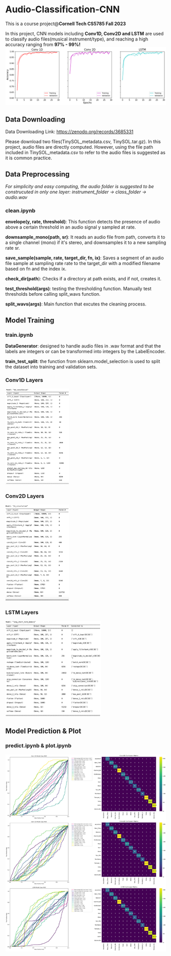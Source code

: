 # Audio-Classification-CNN
This is a course project@**Cornell Tech CS5785 Fall 2023**

In this project, CNN models including **Conv1D, Conv2D and LSTM** are used to classify audio files(musical instrument/type), and reaching a high accuracy ranging from **97% - 99%!**
![ThreeModels](image/ThreeModels.png)

## Data Downloading

Data Downloading Link:
https://zenodo.org/records/3685331 

Please download two files(TinySOL_metadata.csv, TinySOL.tar.gz). In this project, audio files are directly computed. However, using the file path included in TinySOL_metadata.csv to refer to the audio files is suggested as it is common practice.

## Data Preprocessing
*For simplicity and easy computing, the audio folder is suggested to be construcuted in only one layer:     instrument_folder -> class_folder -> audio.wav*
### clean.ipynb

**envelope(y, rate, threshold)**: This function detects the presence of audio above a certain threshold in an audio signal y sampled at rate.

**downsample_mono(path, sr)**: It reads an audio file from path, converts it to a single channel (mono) if it's stereo, and downsamples it to a new sampling rate sr.

**save_sample(sample, rate, target_dir, fn, ix)**: Saves a segment of an audio file sample at sampling rate rate to the target_dir with a modified filename based on fn and the index ix.

**check_dir(path**): Checks if a directory at path exists, and if not, creates it.

**test_threshold(args)**: testing the thresholding function. Manually test thresholds before calling split_wavs function.

**split_wavs(args)**: Main function that excutes the cleaning process.


## Model Training
### train.ipynb

**DataGenerator**: designed to handle audio files in .wav format and that the labels are integers or can be transformed into integers by the LabelEncoder.

**train_test_split**: the function from sklearn.model_selection is used to split the dataset into training and validation sets.

### Conv1D Layers
<img src="image/conv1d_layer.png" width="200" height="300">

### Conv2D Layers
<img src="image/conv2d_layer.png" width="200" height="300">

### LSTM Layers
<img src="image/lstm_layer.png" width="300" height="300">

## Model Prediction & Plot
### predict.ipynb & plot.ipynb

![roc_confusion](image/MergedImages%20(8).png)


